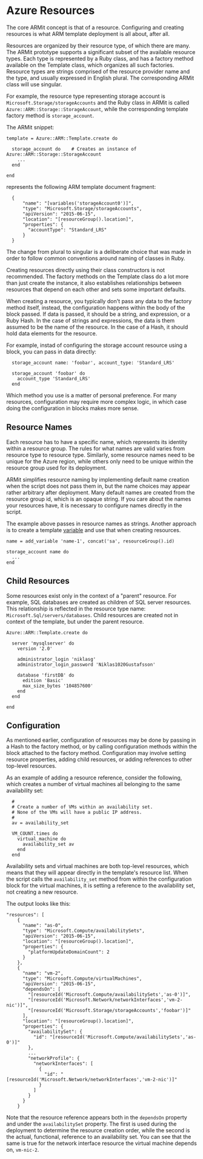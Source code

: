 # Azure Resources

The core ARMit concept is that of a resource. Configuring and creating resources is what ARM template deployment is all about, after all.

Resources are organized by their resource type, of which there are many. The ARMit prototype supports a significant subset of the available resource types. Each type is represented by a Ruby class,
and has a factory method available on the Template class, which organizes all such factories. Resource types are strings comprised of the resource provider name and the type, and usually expressed in
English plural. The corresponding ARMit class will use singular.

For example, the resource type representing storage account is `Microsoft.Storage/storageAccounts` and the Ruby class in ARMit is called `Azure::ARM::Storage::StorageAccount`, while the corresponding 
template factory method is `storage_account`.

The ARMit snippet:

```
template = Azure::ARM::Template.create do

  storage_account do	# Creates an instance of Azure::ARM::Storage::StorageAccount
    ...
  end
  
end
```
represents the following ARM template document fragment:
```
  {
      "name": "[variables('storageAccount0')]",
      "type": "Microsoft.Storage/storageAccounts",
      "apiVersion": "2015-06-15",
      "location": "[resourceGroup().location]",
      "properties": {
        "accountType": "Standard_LRS"
      }
  }
```
The change from plural to singular is a deliberate choice that was made in order to follow common conventions around naming of classes in Ruby.  

Creating resources directly using their class constructors is not recommended. The factory methods on the Template class do a lot more than just create the instance, it also establishes relationships
between resources that depend on each other and sets some important defaults.

When creating a resource, you typically don't pass any data to the factory method itself, instead, the configuration happens within the body of the block passed. If data is passed, it
should be a string, and expression, or a Ruby Hash. In the case of strings and expressions, the data is them assumed to be the name of the resource. In the case of a Hash, it should hold data elements
for the resource.

For example, instad of configuring the storage account resource using a block, you can pass in data directly:

```
  storage_account name: 'foobar', account_type: 'Standard_LRS'
  
  storage_account 'foobar' do
    account_type 'Standard_LRS'
  end
```

Which method you use is a matter of personal preference. For many resources, configuration may require more complex logic, in which case doing the configuration
in blocks makes more sense.


## Resource Names

Each resource has to have a specific name, which represents its identity within a resource group. The rules for what names are valid varies from resource type 
to resource type. Similarly, some resource names need to be unique for the Azure region, while others only need to be unique within the resource group used
for its deployment.

ARMit simplifies resource naming by implementing default name creation when the script does not pass them in, but the name choices may appear rather arbitrary
after deployment. Many default names are created from the resource group id, which is an opaque string. If you care about the names your resources have, it is
necessary to configure names directly in the script.

The example above passes in resource names as strings. Another approach is to create a template [variable](variables.md) and use that when creating resources.

```
name = add_variable 'name-1', concat('sa', resourceGroup().id)

storage_account name do
  ...
end
```

## Child Resources

Some resources exist only in the context of a "parent" resource. For example, SQL databases are created as children of SQL server resources. This relationship is
reflected in the resource type name: `Microsoft.Sql/servers/databases`. Child resources are created not in context of the template, but under the parent resource.

```
Azure::ARM::Template.create do

  server 'mysqlserver' do
    version '2.0'
  
    administrator_login 'niklasg'
    administrator_login_password 'Niklas1020Gustafsson'
  
    database 'firstDB' do
      edition 'Basic'
      max_size_bytes '104857600'
    end
  end
  
end
```

## Configuration

As mentioned earlier, configuration of resources may be done by passing in a Hash to the factory method, or by calling configuration methods within the
block attached to the factory method. Configuration may involve setting resource properties, adding child resources, or adding references to other top-level resources.

As an example of adding a resource reference, consider the following, which creates a number of virtual machines all belonging to the same availability set:

```
  #
  # Create a number of VMs within an availability set.
  # None of the VMs will have a public IP address.
  #
  av = availability_set

  VM_COUNT.times do
    virtual_machine do
      availability_set av
    end
  end
```

Availability sets and virtual machines are both top-level resources, which means that they will appear directly in the template's resource list. When the script calls the
`availability_set` method from within the configuration block for the virtual machines, it is setting a reference to the availability set, not creating a new resource.

The output looks like this:

```
"resources": [
    {
      "name": "as-0",
      "type": "Microsoft.Compute/availabilitySets",
      "apiVersion": "2015-06-15",
      "location": "[resourceGroup().location]",
      "properties": {
        "platformUpdateDomainCount": 2
      }
    },
    {
      "name": "vm-2",
      "type": "Microsoft.Compute/virtualMachines",
      "apiVersion": "2015-06-15",
      "dependsOn": [
        "[resourceId('Microsoft.Compute/availabilitySets','as-0')]",
        "[resourceId('Microsoft.Network/networkInterfaces','vm-2-nic')]",
        "[resourceId('Microsoft.Storage/storageAccounts','foobar')]"
      ],
      "location": "[resourceGroup().location]",
      "properties": {
        "availabilitySet": {
          "id": "[resourceId('Microsoft.Compute/availabilitySets','as-0')]"
        },
        ...
        "networkProfile": {
          "networkInterfaces": [
            {
              "id": "[resourceId('Microsoft.Network/networkInterfaces','vm-2-nic')]"
            }
          ]
        }
      }
    }
```  
Note that the resource reference appears both in the `dependsOn` property and under the `availabilitySet` property. The first is used during the deployment to determine the resource creation order, while the second
is the actual, functional, reference to an availability set. You can see that the same is true for the network interface resource the virtual machine depends on, `vm-nic-2`.